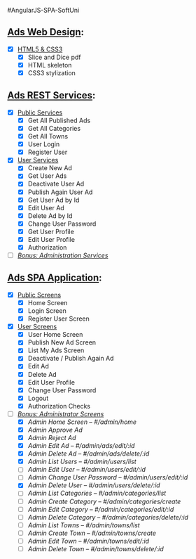 #AngularJS-SPA-SoftUni

## [Ads Web Design](/../../milestones/Web%20Design):
- [x] [HTML5 & CSS3](/../../issues/1)
  - [x] Slice and Dice pdf
  - [x] HTML skeleton
  - [x] CSS3 stylization
  
## [Ads REST Services](/../../milestones/REST%20Services):
- [x] [Public Services](/../../issues/2)
  - [x] Get All Published Ads
  - [x] Get All Categories
  - [x] Get All Towns
  - [x] User Login
  - [x] Register User
- [x] [User Services](/../../issues/3)
  - [x] Create New Ad
  - [x] Get User Ads
  - [x] Deactivate User Ad
  - [X] Publish Again User Ad
  - [X] Get User Ad by Id
  - [X]	Edit User Ad
  - [X] Delete Ad by Id
  - [x] Change User Password
  - [x] Get User Profile
  - [x]	Edit User Profile
  - [x]	Authorization
- [ ] [*Bonus: Administration Services*](/../../issues/4)
  
## [Ads SPA Application](/../../milestones/SPA%20Application):
- [x] [Public Screens](/../../issues/5)
  - [x] Home Screen
  - [x] Login Screen
  - [x] Register User Screen
- [x] [User Screens](/../../issues/6)
  - [x] User Home Screen
  - [x] Publish New Ad Screen
  - [x] List My Ads Screen
  - [x] Deactivate / Publish Again Ad
  - [x] Edit Ad
  - [x]	Delete Ad
  - [x] Edit User Profile
  - [x] Change User Password
  - [x] Logout
  - [x]	Authorization Checks
- [ ] [*Bonus: Administrator Screens*](/../../issues/7)
  - [x] *Admin Home Screen – #/admin/home*
  - [x] *Admin Approve Ad*
  - [x] *Admin Reject Ad*
  - [x] *Admin Edit Ad – #/admin/ads/edit/:id*
  - [x] *Admin Delete Ad – #/admin/ads/delete/:id*
  - [x] *Admin List Users – #/admin/users/list*
  - [ ] *Admin Edit User – #/admin/users/edit/:id*
  - [ ] *Admin Change User Password – #/admin/users/edit/:id*
  - [x] *Admin Delete User – #/admin/users/delete/:id*
  - [ ] *Admin List Categories – #/admin/categories/list*
  - [ ] *Admin Create Category – #/admin/categories/create*
  - [ ] *Admin Edit Category – #/admin/categories/edit/:id*
  - [ ] *Admin Delete Category – #/admin/categories/delete/:id*
  - [ ] *Admin List Towns – #/admin/towns/list*
  - [ ] *Admin Create Town – #/admin/towns/create*
  - [ ] *Admin Edit Town – #/admin/towns/edit/:id*
  - [ ] *Admin Delete Town – #/admin/towns/delete/:id*
